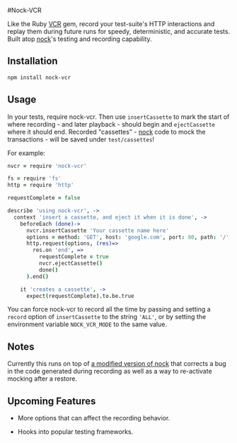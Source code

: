 #Nock-VCR

Like the Ruby [VCR][VCR] gem, record your test-suite's HTTP interactions
and replay them during future runs for speedy, deterministic, and
accurate tests. Built atop [nock][nock]'s testing and recording
capability.

## Installation

```sh
npm install nock-vcr
```

## Usage

In your tests, require nock-vcr. Then use <code>insertCassette</code> to
mark the start of where recording - and later playback - should begin
and <code>ejectCassette</code> where it should end. Recorded "cassettes"
\- [nock][nock] code to mock the transactions - will be saved under
<code>test/cassettes</code>!

For example:

```coffeescript
nvcr = require 'nock-vcr'

fs = require 'fs'
http = require 'http'

requestComplete = false

describe 'using nock-vcr', ->
  context 'insert a cassette, and eject it when it is done', ->
    beforeEach (done)->
      nvcr.insertCassette 'Your cassette name here'
      options = method: 'GET', host: 'google.com', port: 80, path: '/'
      http.request(options, (res)=>
        res.on 'end', =>
          requestComplete = true
          nvcr.ejectCassette()
          done()
      ).end()

    it 'creates a cassette', ->
      expect(requestComplete).to.be.true
```

You can force nock-vcr to record all the time by passing and setting a
<code>record</code> option of <code>insertCassette</code> to the string
<code>'ALL'</code>, or by setting the environment variable
<code>NOCK_VCR_MODE</code> to the same value.

## Notes

Currently this runs on top of [a modified version of nock][my-nock]
that corrects a bug in the code generated during recording as well as a
way to re-activate mocking after a restore.

## Upcoming Features

* More options that can affect the recording behavior.
* Hooks into popular testing frameworks.

  [my-nock]: http://github.com/HBOCodeLabs/nock
  [nock]: http://github.com/HBOCodeLabs/nock
  [vcr]: http://github.com/vcr/vcr
